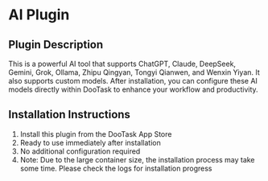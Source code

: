 # AI Plugin

## Plugin Description
This is a powerful AI tool that supports ChatGPT, Claude, DeepSeek, Gemini, Grok, Ollama, Zhipu Qingyan, Tongyi Qianwen, and Wenxin Yiyan. It also supports custom models. After installation, you can configure these AI models directly within DooTask to enhance your workflow and productivity.

## Installation Instructions
1. Install this plugin from the DooTask App Store
2. Ready to use immediately after installation
3. No additional configuration required
4. Note: Due to the large container size, the installation process may take some time. Please check the logs for installation progress
